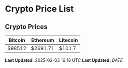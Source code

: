 # Crypto Price List

## Crypto Prices
| Bitcoin | Ethereum | Litecoin |
| ------- | -------- | -------- |
| $98512 | $2691.71 | $101.7 |
**Last Updated:** 2025-02-03 16:18 UTC
**Last Updated:** $DATE$
